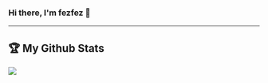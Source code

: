 ### Hi there, I'm fezfez 👦

---

## :trophy: My Github Stats
<p align="left" justify="center">
  <a href="https://github.com/anuraghazra/github-readme-stats" target="_blank" justify="center">
    <img align="center" src="https://github-readme-stats.vercel.app/api?username=fezfez&show_icons=true&title_color=2e2e2e&hide=issues&include_all_commits=true&count_private=true"/>
  </a>
</p>
